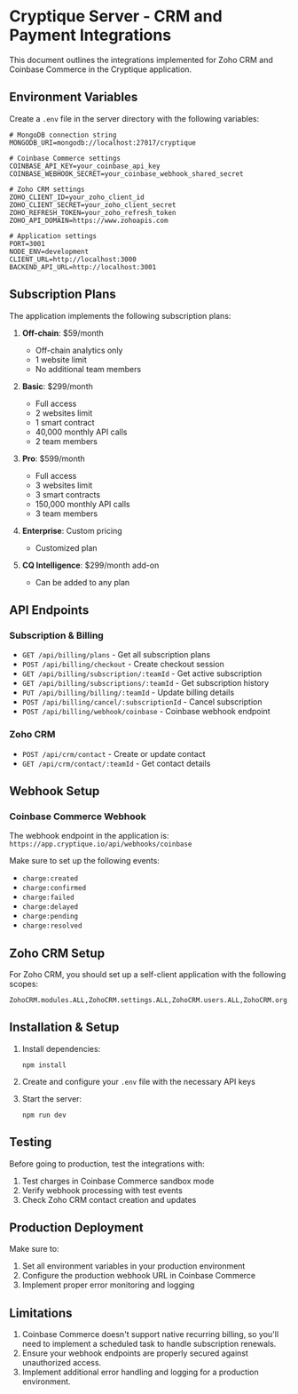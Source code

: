 # Cryptique Server - CRM and Payment Integrations

This document outlines the integrations implemented for Zoho CRM and Coinbase Commerce in the Cryptique application.

## Environment Variables

Create a `.env` file in the server directory with the following variables:

```
# MongoDB connection string
MONGODB_URI=mongodb://localhost:27017/cryptique

# Coinbase Commerce settings
COINBASE_API_KEY=your_coinbase_api_key
COINBASE_WEBHOOK_SECRET=your_coinbase_webhook_shared_secret

# Zoho CRM settings
ZOHO_CLIENT_ID=your_zoho_client_id
ZOHO_CLIENT_SECRET=your_zoho_client_secret
ZOHO_REFRESH_TOKEN=your_zoho_refresh_token
ZOHO_API_DOMAIN=https://www.zohoapis.com

# Application settings
PORT=3001
NODE_ENV=development
CLIENT_URL=http://localhost:3000
BACKEND_API_URL=http://localhost:3001
```

## Subscription Plans

The application implements the following subscription plans:

1. **Off-chain**: $59/month
   - Off-chain analytics only
   - 1 website limit
   - No additional team members

2. **Basic**: $299/month
   - Full access
   - 2 websites limit
   - 1 smart contract
   - 40,000 monthly API calls
   - 2 team members

3. **Pro**: $599/month
   - Full access
   - 3 websites limit
   - 3 smart contracts
   - 150,000 monthly API calls
   - 3 team members

4. **Enterprise**: Custom pricing
   - Customized plan

5. **CQ Intelligence**: $299/month add-on
   - Can be added to any plan

## API Endpoints

### Subscription & Billing

- `GET /api/billing/plans` - Get all subscription plans
- `POST /api/billing/checkout` - Create checkout session
- `GET /api/billing/subscription/:teamId` - Get active subscription
- `GET /api/billing/subscriptions/:teamId` - Get subscription history
- `PUT /api/billing/billing/:teamId` - Update billing details
- `POST /api/billing/cancel/:subscriptionId` - Cancel subscription
- `POST /api/billing/webhook/coinbase` - Coinbase webhook endpoint

### Zoho CRM

- `POST /api/crm/contact` - Create or update contact
- `GET /api/crm/contact/:teamId` - Get contact details

## Webhook Setup

### Coinbase Commerce Webhook

The webhook endpoint in the application is: `https://app.cryptique.io/api/webhooks/coinbase`

Make sure to set up the following events:
- `charge:created`
- `charge:confirmed`
- `charge:failed`
- `charge:delayed`
- `charge:pending`
- `charge:resolved`

## Zoho CRM Setup

For Zoho CRM, you should set up a self-client application with the following scopes:
```
ZohoCRM.modules.ALL,ZohoCRM.settings.ALL,ZohoCRM.users.ALL,ZohoCRM.org.ALL
```

## Installation & Setup

1. Install dependencies:
   ```
   npm install
   ```

2. Create and configure your `.env` file with the necessary API keys

3. Start the server:
   ```
   npm run dev
   ```

## Testing

Before going to production, test the integrations with:

1. Test charges in Coinbase Commerce sandbox mode
2. Verify webhook processing with test events
3. Check Zoho CRM contact creation and updates

## Production Deployment

Make sure to:

1. Set all environment variables in your production environment
2. Configure the production webhook URL in Coinbase Commerce
3. Implement proper error monitoring and logging

## Limitations

1. Coinbase Commerce doesn't support native recurring billing, so you'll need to implement a scheduled task to handle subscription renewals.
2. Ensure your webhook endpoints are properly secured against unauthorized access.
3. Implement additional error handling and logging for a production environment. 